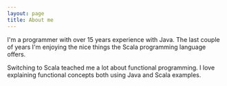 ```yaml
---
layout: page
title: About me
---
```

I'm a programmer with over 15 years experience with Java. 
The last couple of years I'm enjoying the nice things the Scala programming language offers.

Switching to Scala teached me a lot about functional programming. 
I love explaining functional concepts both using Java and Scala examples.